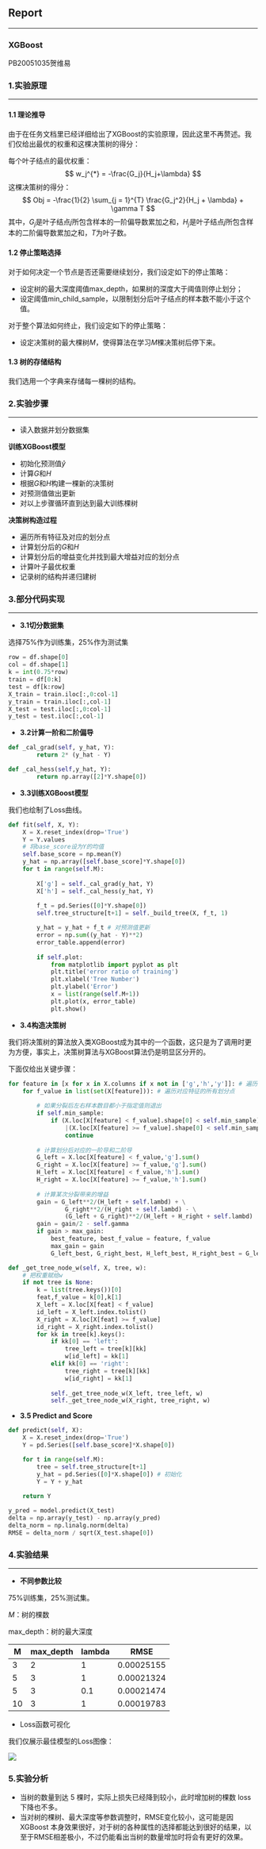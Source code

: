 ## **Report**
---
### **XGBoost**
PB20051035贺维易
### **1.实验原理**
---
#### **1.1 理论推导**
  
由于在任务文档里已经详细给出了XGBoost的实验原理，因此这里不再赘述。我们仅给出最优的权重和这棵决策树的得分：

每个叶子结点的最优权重：
$$
w_j^{*} = -\frac{G_j}{H_j+\lambda}
$$
这棵决策树的得分：
$$
Obj = -\frac{1}{2} \sum_{j = 1}^{T} \frac{G_j^2}{H_j + \lambda} + \gamma T
$$
其中，$G_j$是叶子结点$j$所包含样本的一阶偏导数累加之和，$H_j$是叶子结点$j$所包含样本的二阶偏导数累加之和，$T$为叶子数。

#### **1.2 停止策略选择**

对于如何决定一个节点是否还需要继续划分，我们设定如下的停止策略：
  
- 设定树的最大深度阈值max_depth，如果树的深度大于阈值则停止划分；
- 设定阈值min_child_sample，以限制划分后叶子结点的样本数不能小于这个值。

对于整个算法如何终止，我们设定如下的停止策略：

- 设定决策树的最大棵树$M$，使得算法在学习$M$棵决策树后停下来。
  
#### **1.3 树的存储结构**
我们选用一个字典来存储每一棵树的结构。

### **2.实验步骤**
---
- 读入数据并划分数据集

**训练XGBoost模型**
- 初始化预测值$\hat y$
- 计算$G$和$H$
- 根据$G$和$H$构建一棵新的决策树
- 对预测值做出更新
- 对以上步骤循环直到达到最大训练棵树

**决策树构造过程**
- 遍历所有特征及对应的划分点
- 计算划分后的$G$和$H$
- 计算划分后的增益变化并找到最大增益对应的划分点
- 计算叶子最优权重
- 记录树的结构并递归建树
### **3.部分代码实现**
---
- **3.1切分数据集**

选择75%作为训练集，25%作为测试集
```python
row = df.shape[0]
col = df.shape[1]
k = int(0.75*row)
train = df[0:k]
test = df[k:row]
X_train = train.iloc[:,0:col-1]
y_train = train.iloc[:,col-1]
X_test = test.iloc[:,0:col-1]
y_test = test.iloc[:,col-1]
```
- **3.2计算一阶和二阶偏导**
```python
def _cal_grad(self, y_hat, Y):
        return 2* (y_hat - Y)

def _cal_hess(self,y_hat, Y):
        return np.array([2]*Y.shape[0])
```

- **3.3训练XGBoost模型**

我们也绘制了Loss曲线。
```python
def fit(self, X, Y):
    X = X.reset_index(drop='True')
    Y = Y.values
    # 将base_score设为Y的均值
    self.base_score = np.mean(Y)
    y_hat = np.array([self.base_score]*Y.shape[0])
    for t in range(self.M):
            
        X['g'] = self._cal_grad(y_hat, Y)
        X['h'] = self._cal_hess(y_hat, Y)
            
        f_t = pd.Series([0]*Y.shape[0])
        self.tree_structure[t+1] = self._build_tree(X, f_t, 1)

        y_hat = y_hat + f_t # 对预测值更新
        error = np.sum((y_hat - Y)**2)
        error_table.append(error)
        
        if self.plot:
            from matplotlib import pyplot as plt
            plt.title('error ratio of training')
            plt.xlabel('Tree Number')
            plt.ylabel('Error')
            x = list(range(self.M+1))
            plt.plot(x, error_table)
            plt.show()
```

- **3.4构造决策树**

我们将决策树的算法放入类XGBoost成为其中的一个函数，这只是为了调用时更为方便，事实上，决策树算法与XGBoost算法仍是明显区分开的。

下面仅给出关键步骤：
```python
for feature in [x for x in X.columns if x not in ['g','h','y']]: # 遍历所有特征
    for f_value in list(set(X[feature])): # 遍历对应特征的所有划分点
                
        # 如果分裂后左右样本数目都小于指定值则退出
        if self.min_sample:
            if (X.loc[X[feature] < f_value].shape[0] < self.min_sample)\
                |(X.loc[X[feature] >= f_value].shape[0] < self.min_sample):
                continue
                
        # 计算划分后对应的一阶导和二阶导
        G_left = X.loc[X[feature] < f_value,'g'].sum()
        G_right = X.loc[X[feature] >= f_value,'g'].sum()
        H_left = X.loc[X[feature] < f_value,'h'].sum()
        H_right = X.loc[X[feature] >= f_value,'h'].sum()
               
        # 计算某次分裂带来的增益
        gain = G_left**2/(H_left + self.lambd) + \
                G_right**2/(H_right + self.lambd) - \
                (G_left + G_right)**2/(H_left + H_right + self.lambd)
        gain = gain/2 - self.gamma
        if gain > max_gain:
            best_feature, best_f_value = feature, f_value
            max_gain = gain
            G_left_best, G_right_best, H_left_best, H_right_best = G_left, G_right, H_left, H_right
```
```python
def _get_tree_node_w(self, X, tree, w):
    # 把权重赋给w
    if not tree is None:
        k = list(tree.keys())[0]
        feat,f_value = k[0],k[1]
        X_left = X.loc[X[feat] < f_value]
        id_left = X_left.index.tolist()
        X_right = X.loc[X[feat] >= f_value]
        id_right = X_right.index.tolist()
        for kk in tree[k].keys():
            if kk[0] == 'left':
                tree_left = tree[k][kk]
                w[id_left] = kk[1]
            elif kk[0] == 'right':
                tree_right = tree[k][kk]
                w[id_right] = kk[1]
        
            self._get_tree_node_w(X_left, tree_left, w)
            self._get_tree_node_w(X_right, tree_right, w)
```
- **3.5 Predict and Score**
```python
def predict(self, X):
    X = X.reset_index(drop='True')
    Y = pd.Series([self.base_score]*X.shape[0])

    for t in range(self.M):
        tree = self.tree_structure[t+1]
        y_hat = pd.Series([0]*X.shape[0]) # 初始化
        Y = Y + y_hat
            
    return Y

y_pred = model.predict(X_test)
delta = np.array(y_test) - np.array(y_pred)
delta_norm = np.linalg.norm(delta)
RMSE = delta_norm / sqrt(X_test.shape[0])
```
### **4.实验结果**
---
- **不同参数比较**

75%训练集，25%测试集。

$M$：树的棵数

max_depth：树的最大深度

M | max_depth | lambda | RMSE
--|-----------|--------|-----
3 | 2 | 1 | 0.00025155
5 | 3 | 1 | 0.00021324
5 | 3 | 0.1 | 0.00021474
10 | 3 | 1 | 0.00019783

- Loss函数可视化

我们仅展示最佳模型的Loss图像：


![](https://raw.githubusercontent.com/hwyii/USTC-homework/main/Introduction%20to%20Machine%20Learning/images/XGBoost.png)
  


### **5.实验分析**

- 当树的数量到达 5 棵时，实际上损失已经降到较小，此时增加树的棵数 loss 下降也不多。
- 当对树的棵树、最大深度等参数调整时，RMSE变化较小，这可能是因 XGBoost 本身效果很好，对于树的各种属性的选择都能达到很好的结果，以至于RMSE相差极小，不过仍能看出当树的数量增加时将会有更好的效果。
